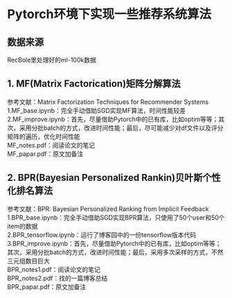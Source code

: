 # Pytorch环境下实现一些推荐系统算法

## 数据来源
RecBole里处理好的ml-100k数据

## 1. MF(Matrix Factorication)矩阵分解算法
参考文献：Matrix Factorization Techniques for Recommender Systems  
1.MF_base.ipynb：完全手动借助SGD实现MF算法，时间性能较差  
2.MF_improve.ipynb：首先，尽量借助Pytorch中的已有库，比如optim等等；其次，采用分批batch的方式，改进时间性能；最后，尽可能减少对df文件以及评分矩阵的遍历，优化时间性能  
MF_notes.pdf：阅读论文的笔记  
MF_papar.pdf：原文加备注  

## 2. BPR(Bayesian Personalized Rankin)贝叶斯个性化排名算法
参考文献：BPR: Bayesian Personalized Ranking from Implicit Feedback  
1.BPR_base.ipynb：完全手动借助SGD实现BPR算法，只使用了50个user和50个item的数据  
2.BPR_tensorflow.ipynb：运行了博客园中的一份tensorflow版本代码  
3.BPR_improve.ipynb：首先，尽量借助Pytorch中的已有库，比如optim等等；其次，采用分批batch的方式，改进时间性能；最后，采用多次采样的方式，不然三元组数目巨大  
BPR_notes1.pdf：阅读论文的笔记  
BPR_notes2.pdf：找的一篇博客总结  
BPR_papar.pdf：原文加备注

